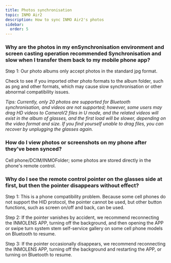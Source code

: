 ```yaml
---
title: Photos synchronisation
topic: INMO Air2
description: How to sync INMO Air2's photos
sidebar:
  order: 5
---
```




### Why are the photos in my enSynchronisation environment and screen casting operation recommended Synchronisation and slow when I transfer them back to my mobile phone app?

Step 1: Our photo albums only accept photos in the standard jpg format.

Check to see if you imported other photo formats to the album folder, such as png and other formats, which may cause slow synchronisation or other abnormal compatibility issues.



*Tips: Currently, only 20 photos are supported for Bluetooth synchronisation, and videos are not supported; however, some users may drag HD videos to CameraV2 files in U mode, and the related videos will exist in the album of glasses, and the first load will be slower, depending on the video format and size. If you find yourself unable to drag files, you can recover by unplugging the glasses again.*



### How do I view photos or screenshots on my phone after they've been synced?

Cell phone/DCIM/INMOFolder; some photos are stored directly in the phone's remote control.



### Why do I see the remote control pointer on the glasses side at first, but then the pointer disappears without effect?

Step 1: This is a phone compatibility problem. Because some cell phones do not support the HID protocol, the pointer cannot be used, but other button functions, such as screen on/off and back, can be used.



Step 2: If the pointer vanishes by accident, we recommend reconnecting the INMOLENS APP, turning off the background, and then opening the APP or swipe turn system stem self-service gallery on some cell phone models on Bluetooth to resume.



Step 3: If the pointer occasionally disappears, we recommend reconnecting the INMOLENS APP, turning off the background and restarting the APP, or turning on Bluetooth to resume.
